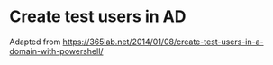 # Create test users in AD
Adapted from https://365lab.net/2014/01/08/create-test-users-in-a-domain-with-powershell/
